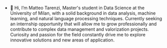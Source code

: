- 👋 Hi, I’m Matteo Tarenzi, Master's student in Data Science at the University of Milan, with a solid background in data analysis, machine learning, and natural language processing techniques. Currently seeking an internship opportunity that will allow me to grow professionally and contribute to complex data management and valorization projects. Curiosity and passion for the field constantly drive me to explore innovative solutions and new areas of application.


